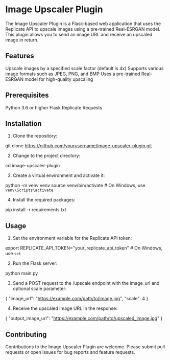 # Image Upscaler Plugin
The Image Upscaler Plugin is a Flask-based web application that uses the Replicate API to upscale images using a pre-trained Real-ESRGAN model. This plugin allows you to send an image URL and receive an upscaled image in return.

## Features
Upscale images by a specified scale factor (default is 4x)
Supports various image formats such as JPEG, PNG, and BMP
Uses a pre-trained Real-ESRGAN model for high-quality upscaling

## Prerequisites
Python 3.6 or higher
Flask
Replicate
Requests

## Installation
1. Clone the repository:

git clone https://github.com/yourusername/image-upscaler-plugin.git

2. Change to the project directory:

cd image-upscaler-plugin

3. Create a virtual environment and activate it:

python -m venv venv
source venv/bin/activate  # On Windows, use `venv\Scripts\activate`

4. Install the required packages:

pip install -r requirements.txt

## Usage

1. Set the environment variable for the Replicate API token:

export REPLICATE_API_TOKEN="your_replicate_api_token"  # On Windows, use `set`

2. Run the Flask server:

python main.py

3. Send a POST request to the /upscale endpoint with the image_url and optional scale parameter:

{
  "image_url": "https://example.com/path/to/image.jpg",
  "scale": 4
}

4. Receive the upscaled image URL in the response:

{
  "output_image_url": "https://example.com/path/to/upscaled_image.jpg"
}

## Contributing
Contributions to the Image Upscaler Plugin are welcome. Please submit pull requests or open issues for bug reports and feature requests.
